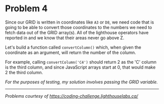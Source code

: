 # Problem 4

Since our GRID is written in coordinates like `A3` or `D8`, we need code that is going to be able to convert those coordinates to the numbers we need to fetch data out of the GRID array(s). All of the lighthouse operators have reported in and we know that their areas never go above Z.

Let's build a function called `convertColumn()` which, when given the coordinate as an argument, will return the number of the column.

For example, calling `convertColumn('C4')` should return 2 as the 'C' column is the third column, and since JavaScript arrays start at 0, that would make 2 the third column.

*For the purposes of testing, my solution involves passing the GRID variable.*

---

*Problems courtesy of https://coding-challenge.lighthouselabs.ca/*
